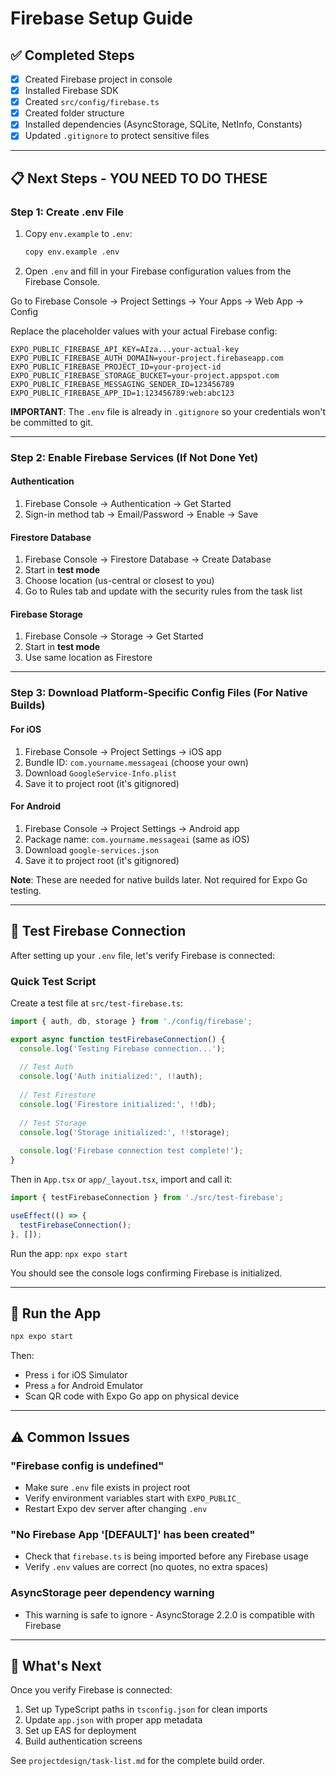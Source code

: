 # Firebase Setup Guide

## ✅ Completed Steps

- [x] Created Firebase project in console
- [x] Installed Firebase SDK
- [x] Created `src/config/firebase.ts`
- [x] Created folder structure
- [x] Installed dependencies (AsyncStorage, SQLite, NetInfo, Constants)
- [x] Updated `.gitignore` to protect sensitive files

---

## 📋 Next Steps - YOU NEED TO DO THESE

### Step 1: Create .env File

1. Copy `env.example` to `.env`:
   ```bash
   copy env.example .env
   ```

2. Open `.env` and fill in your Firebase configuration values from the Firebase Console.

Go to Firebase Console → Project Settings → Your Apps → Web App → Config

Replace the placeholder values with your actual Firebase config:

```env
EXPO_PUBLIC_FIREBASE_API_KEY=AIza...your-actual-key
EXPO_PUBLIC_FIREBASE_AUTH_DOMAIN=your-project.firebaseapp.com
EXPO_PUBLIC_FIREBASE_PROJECT_ID=your-project-id
EXPO_PUBLIC_FIREBASE_STORAGE_BUCKET=your-project.appspot.com
EXPO_PUBLIC_FIREBASE_MESSAGING_SENDER_ID=123456789
EXPO_PUBLIC_FIREBASE_APP_ID=1:123456789:web:abc123
```

**IMPORTANT**: The `.env` file is already in `.gitignore` so your credentials won't be committed to git.

---

### Step 2: Enable Firebase Services (If Not Done Yet)

#### Authentication
1. Firebase Console → Authentication → Get Started
2. Sign-in method tab → Email/Password → Enable → Save

#### Firestore Database
1. Firebase Console → Firestore Database → Create Database
2. Start in **test mode**
3. Choose location (us-central or closest to you)
4. Go to Rules tab and update with the security rules from the task list

#### Firebase Storage
1. Firebase Console → Storage → Get Started
2. Start in **test mode**
3. Use same location as Firestore

---

### Step 3: Download Platform-Specific Config Files (For Native Builds)

#### For iOS
1. Firebase Console → Project Settings → iOS app
2. Bundle ID: `com.yourname.messageai` (choose your own)
3. Download `GoogleService-Info.plist`
4. Save it to project root (it's gitignored)

#### For Android
1. Firebase Console → Project Settings → Android app
2. Package name: `com.yourname.messageai` (same as iOS)
3. Download `google-services.json`
4. Save it to project root (it's gitignored)

**Note**: These are needed for native builds later. Not required for Expo Go testing.

---

## 🧪 Test Firebase Connection

After setting up your `.env` file, let's verify Firebase is connected:

### Quick Test Script

Create a test file at `src/test-firebase.ts`:

```typescript
import { auth, db, storage } from './config/firebase';

export async function testFirebaseConnection() {
  console.log('Testing Firebase connection...');
  
  // Test Auth
  console.log('Auth initialized:', !!auth);
  
  // Test Firestore
  console.log('Firestore initialized:', !!db);
  
  // Test Storage
  console.log('Storage initialized:', !!storage);
  
  console.log('Firebase connection test complete!');
}
```

Then in `App.tsx` or `app/_layout.tsx`, import and call it:

```typescript
import { testFirebaseConnection } from './src/test-firebase';

useEffect(() => {
  testFirebaseConnection();
}, []);
```

Run the app: `npx expo start`

You should see the console logs confirming Firebase is initialized.

---

## 📱 Run the App

```bash
npx expo start
```

Then:
- Press `i` for iOS Simulator
- Press `a` for Android Emulator
- Scan QR code with Expo Go app on physical device

---

## ⚠️ Common Issues

### "Firebase config is undefined"
- Make sure `.env` file exists in project root
- Verify environment variables start with `EXPO_PUBLIC_`
- Restart Expo dev server after changing `.env`

### "No Firebase App '[DEFAULT]' has been created"
- Check that `firebase.ts` is being imported before any Firebase usage
- Verify `.env` values are correct (no quotes, no extra spaces)

### AsyncStorage peer dependency warning
- This warning is safe to ignore - AsyncStorage 2.2.0 is compatible with Firebase

---

## 🎯 What's Next

Once you verify Firebase is connected:
1. Set up TypeScript paths in `tsconfig.json` for clean imports
2. Update `app.json` with proper app metadata
3. Set up EAS for deployment
4. Build authentication screens

See `projectdesign/task-list.md` for the complete build order.

